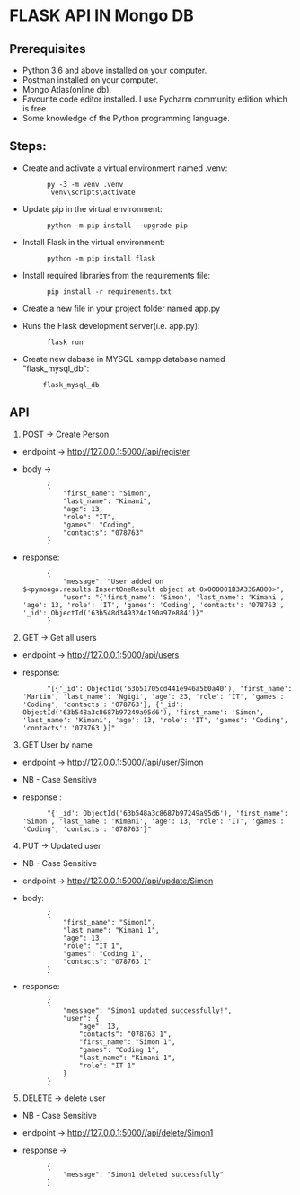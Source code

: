 # FLASK API IN Mongo DB 
## Prerequisites
- Python 3.6 and above installed on your computer.
- Postman installed on your computer.
- Mongo Atlas(online db).
- Favourite code editor installed. I use Pycharm community edition which is free.
- Some knowledge of the Python programming language.  
## Steps:
- Create and activate a virtual environment named .venv:

           
            py -3 -m venv .venv
            .venv\scripts\activate
- Update pip in the virtual environment:


            python -m pip install --upgrade pip
- Install Flask in the virtual environment:

            python -m pip install flask
- Install required libraries from the requirements file:

            pip install -r requirements.txt
- Create a new file in your project folder named app.py
- Runs the Flask development server(i.e. app.py):

            flask run
 - Create new dabase in MYSQL xampp database named "flask_mysql_db":

            flask_mysql_db

## API
1. POST -> Create Person
- endpoint -> http://127.0.0.1:5000//api/register
- body ->

            {
                "first_name": "Simon",
                "last_name": "Kimani",
                "age": 13,
                "role": "IT",
                "games": "Coding",
                "contacts": "078763"
            }

- response:

            {
                "message": "User added on $<pymongo.results.InsertOneResult object at 0x000001B3A336A800>",
                "user": "{'first_name': 'Simon', 'last_name': 'Kimani', 'age': 13, 'role': 'IT', 'games': 'Coding', 'contacts': '078763', '_id': ObjectId('63b548d349324c190a97e884')}"
            }

2. GET -> Get all users
- endpoint -> http://127.0.0.1:5000/api/users
- response:

            "[{'_id': ObjectId('63b51705cd441e946a5b0a40'), 'first_name': 'Martin', 'last_name': 'Ngigi', 'age': 23, 'role': 'IT', 'games': 'Coding', 'contacts': '078763'}, {'_id': ObjectId('63b548a3c8687b97249a95d6'), 'first_name': 'Simon', 'last_name': 'Kimani', 'age': 13, 'role': 'IT', 'games': 'Coding', 'contacts': '078763'}]"

3. GET User by name
- endpoint -> http://127.0.0.1:5000//api/user/Simon
- NB - Case Sensitive 
- response :

            "{'_id': ObjectId('63b548a3c8687b97249a95d6'), 'first_name': 'Simon', 'last_name': 'Kimani', 'age': 13, 'role': 'IT', 'games': 'Coding', 'contacts': '078763'}"

4. PUT -> Updated user 
- NB - Case Sensitive 
- endpoint -> http://127.0.0.1:5000//api/update/Simon
- body:

            {
                "first_name": "Simon1",
                "last_name": "Kimani 1",
                "age": 13,
                "role": "IT 1",
                "games": "Coding 1",
                "contacts": "078763 1"
            }

- response:

            {
                "message": "Simon1 updated successfully!",
                "user": {
                    "age": 13,
                    "contacts": "078763 1",
                    "first_name": "Simon 1",
                    "games": "Coding 1",
                    "last_name": "Kimani 1",
                    "role": "IT 1"
                }
            }

5. DELETE -> delete user
- NB - Case Sensitive 
- endpoint -> http://127.0.0.1:5000//api/delete/Simon1
- response -> 

            {
                "message": "Simon1 deleted successfully"
            }